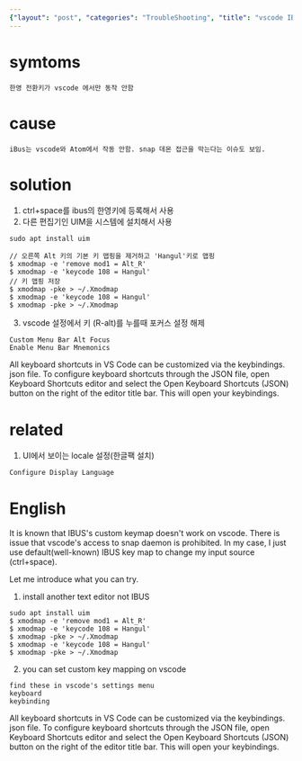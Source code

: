```yaml
---
{"layout": "post", "categories": "TroubleShooting", "title": "vscode IBUS", "feature-img": "assets/img/feature_img.png"}
---
```

# symtoms
```
한영 전환키가 vscode 에서만 동작 안함
```

# cause
```
iBus는 vscode와 Atom에서 작동 안함. snap 데몬 접근을 막는다는 이슈도 보임.
```

# solution
1. ctrl+space를 ibus의 한영키에 등록해서 사용
2. 다른 편집기인 UIM을 시스템에 설치해서 사용
```
sudo apt install uim

// 오른쪽 Alt 키의 기본 키 맵핑을 제거하고 'Hangul'키로 맵핑
$ xmodmap -e 'remove mod1 = Alt_R'
$ xmodmap -e 'keycode 108 = Hangul'
// 키 맵핑 저장
$ xmodmap -pke > ~/.Xmodmap
$ xmodmap -e 'keycode 108 = Hangul'
$ xmodmap -pke > ~/.Xmodmap
```

3. vscode 설정에서 키 (R-alt)를 누를때 포커스 설정 해제
```
Custom Menu Bar Alt Focus
Enable Menu Bar Mnemonics
```
All keyboard shortcuts in VS Code can be customized via the keybindings. json file. To configure keyboard shortcuts through the JSON file, open Keyboard Shortcuts editor and select the Open Keyboard Shortcuts (JSON) button on the right of the editor title bar. This will open your keybindings.

# related
1. UI에서 보이는 locale 설정(한글팩 설치)
```
Configure Display Language
```

# English
It is known that IBUS's custom keymap doesn't work on vscode. There is issue that vscode's access to snap daemon is prohibited. In my case, I just use default(well-known) IBUS key map to change my input source (ctrl+space). 

Let me introduce what you can try.
1. install another text editor not IBUS
```
sudo apt install uim
$ xmodmap -e 'remove mod1 = Alt_R'
$ xmodmap -e 'keycode 108 = Hangul'
$ xmodmap -pke > ~/.Xmodmap
$ xmodmap -e 'keycode 108 = Hangul'
$ xmodmap -pke > ~/.Xmodmap
```

2. you can set custom key mapping on vscode
```
find these in vscode's settings menu
keyboard
keybinding
```
All keyboard shortcuts in VS Code can be customized via the keybindings. json file. To configure keyboard shortcuts through the JSON file, open Keyboard Shortcuts editor and select the Open Keyboard Shortcuts (JSON) button on the right of the editor title bar. This will open your keybindings.
```

